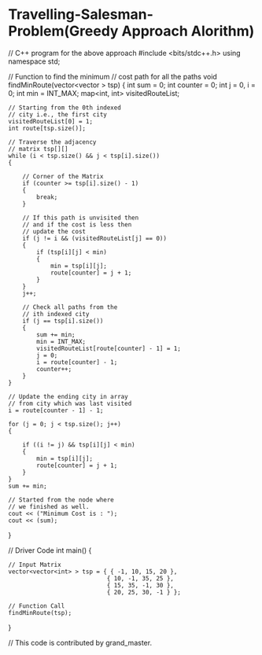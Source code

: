 # Travelling-Salesman-Problem(Greedy Approach Alorithm)
// C++ program for the above approach
#include <bits/stdc++.h>
using namespace std;

// Function to find the minimum
// cost path for all the paths
void findMinRoute(vector<vector<int> > tsp)
{
	int sum = 0;
	int counter = 0;
	int j = 0, i = 0;
	int min = INT_MAX;
	map<int, int> visitedRouteList;

	// Starting from the 0th indexed
	// city i.e., the first city
	visitedRouteList[0] = 1;
	int route[tsp.size()];

	// Traverse the adjacency
	// matrix tsp[][]
	while (i < tsp.size() && j < tsp[i].size())
	{

		// Corner of the Matrix
		if (counter >= tsp[i].size() - 1)
		{
			break;
		}

		// If this path is unvisited then
		// and if the cost is less then
		// update the cost
		if (j != i && (visitedRouteList[j] == 0))
		{
			if (tsp[i][j] < min)
			{
				min = tsp[i][j];
				route[counter] = j + 1;
			}
		}
		j++;

		// Check all paths from the
		// ith indexed city
		if (j == tsp[i].size())
		{
			sum += min;
			min = INT_MAX;
			visitedRouteList[route[counter] - 1] = 1;
			j = 0;
			i = route[counter] - 1;
			counter++;
		}
	}

	// Update the ending city in array
	// from city which was last visited
	i = route[counter - 1] - 1;

	for (j = 0; j < tsp.size(); j++)
	{

		if ((i != j) && tsp[i][j] < min)
		{
			min = tsp[i][j];
			route[counter] = j + 1;
		}
	}
	sum += min;

	// Started from the node where
	// we finished as well.
	cout << ("Minimum Cost is : ");
	cout << (sum);
}

// Driver Code
int main()
{

	// Input Matrix
	vector<vector<int> > tsp = { { -1, 10, 15, 20 },
								{ 10, -1, 35, 25 },
								{ 15, 35, -1, 30 },
								{ 20, 25, 30, -1 } };

	// Function Call
	findMinRoute(tsp);
}

// This code is contributed by grand_master.
